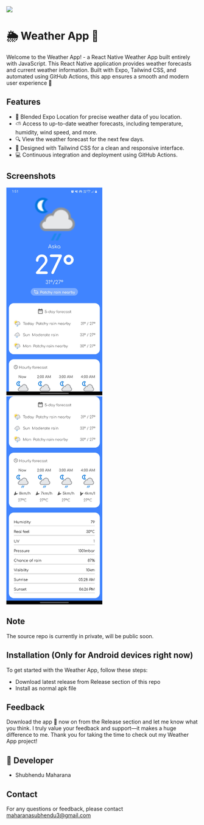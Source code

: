 
<img src="https://camo.githubusercontent.com/34c36040fc5717eee8a5801f2d1702871f58b1f3c0c04ee64c2a68b299e2e407/68747470733a2f2f626d63646e2e6e6c2f6173736574732f776561746865722d69636f6e732f76332e302f66696c6c2f7376672f706172746c792d636c6f7564792d6461792e737667" />

# 🌦️ Weather App 📱

Welcome to the Weather App! - a React Native Weather App built entirely with JavaScript. This React Native application provides weather forecasts and current weather information. Built with Expo, Tailwind CSS, and automated using GitHub Actions, this app ensures a smooth and modern user experience 🚀

## Features
- 📍 Blended Expo Location for precise weather data of you location. <br>
- ⛅️ Access to up-to-date weather forecasts, including temperature, humidity, wind speed, and more. <br>
- 🔍 View the weather forecast for the next few days. <br>
- 🌈 Designed with Tailwind CSS for a clean and responsive interface. <br>
- 💻 Continuous integration and deployment using GitHub Actions. <br>

## Screenshots
<img src="/Screenshots/Screenshot-1.jpg" width="50%" />
<img src="/Screenshots/Screenshot-2.jpg" width="50%" />

## Note
The source repo is currently in private, will be public soon.

## Installation (Only for Android devices right now)
To get started with the Weather App, follow these steps:
- Download latest release from Release section of this repo
- Install as normal apk file

## Feedback
Download the app 📱 now on from the Release section and let me know what you think. I truly value your feedback and support—it makes a huge difference to me. Thank you for taking the time to check out my Weather App project!

## 👋 Developer
- Shubhendu Maharana

## Contact
For any questions or feedback, please contact maharanasubhendu3@gmail.com